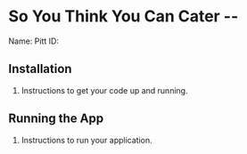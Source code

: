 # So You Think You Can Cater -- <Replace with your name>

Name: <Full Name>
Pitt ID: <ID>

## Installation

1. Instructions to get your code up and running.

## Running the App

1. Instructions to run your application.
